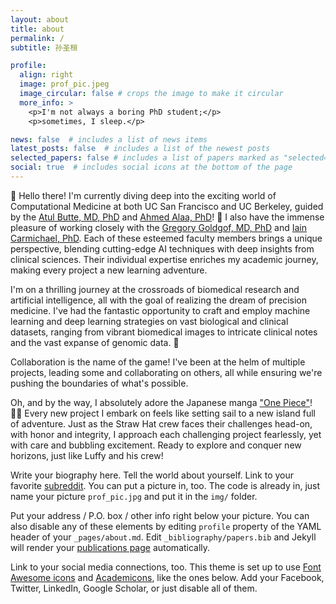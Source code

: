 ```yaml
---
layout: about
title: about
permalink: /
subtitle: 孙圣桓

profile:
  align: right
  image: prof_pic.jpeg
  image_circular: false # crops the image to make it circular
  more_info: >
    <p>I'm not always a boring PhD student;</p>
    <p>sometimes, I sleep.</p>

news: false  # includes a list of news items
latest_posts: false  # includes a list of the newest posts
selected_papers: false # includes a list of papers marked as "selected={true}"
social: true  # includes social icons at the bottom of the page
---
```

🚀 Hello there! I'm currently diving deep into the exciting world of Computational Medicine at both UC San Francisco and UC Berkeley, guided by the [Atul Butte, MD, PhD](https://profiles.ucsf.edu/atul.butte) and [Ahmed Alaa, PhD](https://ahmedmalaa.github.io/)! 🌟 I also have the immense pleasure of working closely with the [Gregory Goldgof, MD, PhD](https://www.mskcc.org/cancer-care/doctors/gregory-goldgof) and [Iain Carmichael, PhD](https://idc9.github.io/). Each of these esteemed faculty members brings a unique perspective, blending cutting-edge AI techniques with deep insights from clinical sciences. Their individual expertise enriches my academic journey, making every project a new learning adventure.

I'm on a thrilling journey at the crossroads of biomedical research and artificial intelligence, all with the goal of realizing the dream of precision medicine. I've had the fantastic opportunity to craft and employ machine learning and deep learning strategies on vast biological and clinical datasets, ranging from vibrant biomedical images to intricate clinical notes and the vast expanse of genomic data. 🎉

Collaboration is the name of the game! I've been at the helm of multiple projects, leading some and collaborating on others, all while ensuring we're pushing the boundaries of what's possible.

Oh, and by the way, I absolutely adore the Japanese manga ["One Piece"](https://en.wikipedia.org/wiki/One_Piece)! 🏴‍☠️ Every new project I embark on feels like setting sail to a new island full of adventure. Just as the Straw Hat crew faces their challenges head-on, with honor and integrity, I approach each challenging project fearlessly, yet with care and bubbling excitement. Ready to explore and conquer new horizons, just like Luffy and his crew!


Write your biography here. Tell the world about yourself. Link to your favorite [subreddit](http://reddit.com). You can put a picture in, too. The code is already in, just name your picture `prof_pic.jpg` and put it in the `img/` folder.

Put your address / P.O. box / other info right below your picture. You can also disable any of these elements by editing `profile` property of the YAML header of your `_pages/about.md`. Edit `_bibliography/papers.bib` and Jekyll will render your [publications page](/al-folio/publications/) automatically.

Link to your social media connections, too. This theme is set up to use [Font Awesome icons](http://fortawesome.github.io/Font-Awesome/) and [Academicons](https://jpswalsh.github.io/academicons/), like the ones below. Add your Facebook, Twitter, LinkedIn, Google Scholar, or just disable all of them.